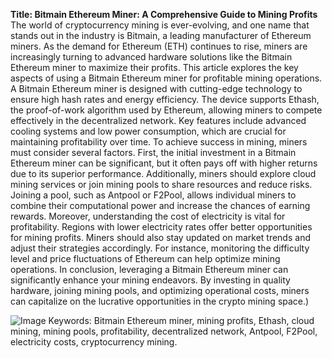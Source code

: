 **Title: Bitmain Ethereum Miner: A Comprehensive Guide to Mining Profits**
The world of cryptocurrency mining is ever-evolving, and one name that stands out in the industry is Bitmain, a leading manufacturer of Ethereum miners. As the demand for Ethereum (ETH) continues to rise, miners are increasingly turning to advanced hardware solutions like the Bitmain Ethereum miner to maximize their profits. This article explores the key aspects of using a Bitmain Ethereum miner for profitable mining operations.
A Bitmain Ethereum miner is designed with cutting-edge technology to ensure high hash rates and energy efficiency. The device supports Ethash, the proof-of-work algorithm used by Ethereum, allowing miners to compete effectively in the decentralized network. Key features include advanced cooling systems and low power consumption, which are crucial for maintaining profitability over time.
To achieve success in mining, miners must consider several factors. First, the initial investment in a Bitmain Ethereum miner can be significant, but it often pays off with higher returns due to its superior performance. Additionally, miners should explore cloud mining services or join mining pools to share resources and reduce risks. Joining a pool, such as Antpool or F2Pool, allows individual miners to combine their computational power and increase the chances of earning rewards.
Moreover, understanding the cost of electricity is vital for profitability. Regions with lower electricity rates offer better opportunities for mining profits. Miners should also stay updated on market trends and adjust their strategies accordingly. For instance, monitoring the difficulty level and price fluctuations of Ethereum can help optimize mining operations.
In conclusion, leveraging a Bitmain Ethereum miner can significantly enhance your mining endeavors. By investing in quality hardware, joining mining pools, and optimizing operational costs, miners can capitalize on the lucrative opportunities in the crypto mining space.)

![Image](https://github.com/user-attachments/assets/d7419ec9-dc67-403f-bf28-8faea5f1f74f)
Keywords: Bitmain Ethereum miner, mining profits, Ethash, cloud mining, mining pools, profitability, decentralized network, Antpool, F2Pool, electricity costs, cryptocurrency mining.
